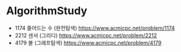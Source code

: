 # AlgorithmStudy

- 1174 줄어드는 수 (완전탐색) https://www.acmicpc.net/problem/1174
- 2212 센서 (그리디) https://www.acmicpc.net/problem/2212
- 4179 불 (그래프탐색) https://www.acmicpc.net/problem/4179
